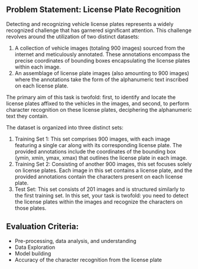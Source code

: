 ## Problem Statement: License Plate Recognition

Detecting and recognizing vehicle license plates represents a widely recognized challenge that has garnered significant attention. This challenge revolves around the utilization of two distinct datasets:

1. A collection of vehicle images (totaling 900 images) sourced from the internet and meticulously annotated. These annotations encompass the precise coordinates of bounding boxes encapsulating the license plates within each image.
2. An assemblage of license plate images (also amounting to 900 images) where the annotations take the form of the alphanumeric text inscribed on each license plate.

The primary aim of this task is twofold: first, to identify and locate the license plates affixed to the vehicles in the images, and second, to perform character recognition on these license plates, deciphering the alphanumeric text they contain.

The dataset is organized into three distinct sets:

 1. Training Set 1: This set comprises 900 images, with each image featuring a single car along with its corresponding license plate. The provided annotations include the coordinates of the bounding box (ymin, xmin, ymax, xmax) that outlines the license plate in each image.
 2. Training Set 2: Consisting of another 900 images, this set focuses solely on license plates. Each image in this set contains a license plate, and the provided annotations contain the characters present on each license plate.
 3. Test Set: This set consists of 201 images and is structured similarly to the first training set. In this set, your task is twofold: you need to detect the license plates within the images and recognize the characters on those plates.

## Evaluation Criteria:

 - Pre-processing, data analysis, and understanding
 - Data Exploration
 - Model building
 - Accuracy of the character recognition from the license plate
